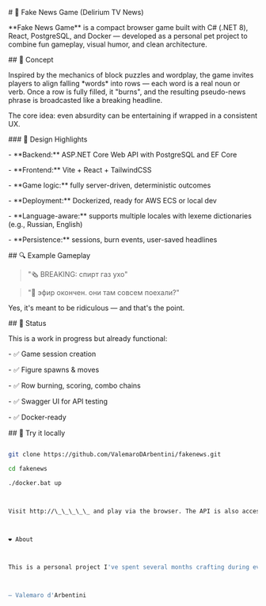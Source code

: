 \# 🧱 Fake News Game (Delirium TV News)



\*\*Fake News Game\*\* is a compact browser game built with C# (.NET 8), React, PostgreSQL, and Docker — developed as a personal pet project to combine fun gameplay, visual humor, and clean architecture.



\## 🎯 Concept



Inspired by the mechanics of block puzzles and wordplay, the game invites players to align falling \*words\* into rows — each word is a real noun or verb. Once a row is fully filled, it "burns", and the resulting pseudo-news phrase is broadcasted like a breaking headline.



The core idea: even absurdity can be entertaining if wrapped in a consistent UX.



\### 🧠 Design Highlights



\- \*\*Backend:\*\* ASP.NET Core Web API with PostgreSQL and EF Core

\- \*\*Frontend:\*\* Vite + React + TailwindCSS

\- \*\*Game logic:\*\* fully server-driven, deterministic outcomes

\- \*\*Deployment:\*\* Dockerized, ready for AWS ECS or local dev

\- \*\*Language-aware:\*\* supports multiple locales with lexeme dictionaries (e.g., Russian, English)

\- \*\*Persistence:\*\* sessions, burn events, user-saved headlines



\## 🔍 Example Gameplay



> "🗞️ BREAKING: спирт газ ухо"  

> "📡 эфир окончен. они там совсем поехали?"



Yes, it's meant to be ridiculous — and that's the point.



\## 🚀 Status



This is a work in progress but already functional:

\- ✅ Game session creation

\- ✅ Figure spawns \& moves

\- ✅ Row burning, scoring, combo chains

\- ✅ Swagger UI for API testing

\- ✅ Docker-ready



\## 🧪 Try it locally



```bash

git clone https://github.com/ValemaroDArbentini/fakenews.git

cd fakenews

./docker.bat up



Visit http://\_\_\_\_\_ and play via the browser. The API is also accessible via Swagger at /swagger.



❤️ About



This is a personal project I've spent several months crafting during evenings and weekends. I hope you find it interesting, insightful, or at least amusing.



– Valemaro d'Arbentini

